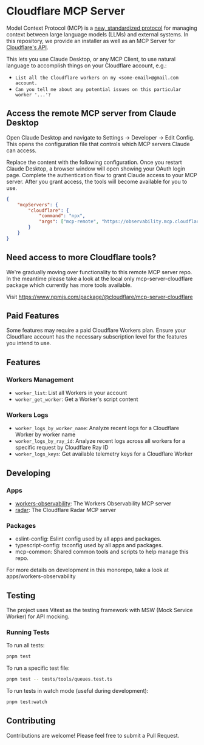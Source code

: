 # Cloudflare MCP Server

Model Context Protocol (MCP) is a [new, standardized protocol](https://modelcontextprotocol.io/introduction) for managing context between large language models (LLMs) and external systems. In this repository, we provide an installer as well as an MCP Server for [Cloudflare's API](https://api.cloudflare.com).

This lets you use Claude Desktop, or any MCP Client, to use natural language to accomplish things on your Cloudflare account, e.g.:

- `List all the Cloudflare workers on my <some-email>@gmail.com account.`
- `Can you tell me about any potential issues on this particular worker '...'?`

## Access the remote MCP server from Claude Desktop

Open Claude Desktop and navigate to Settings -> Developer -> Edit Config. This opens the configuration file that controls which MCP servers Claude can access.

Replace the content with the following configuration. Once you restart Claude Desktop, a browser window will open showing your OAuth login page. Complete the authentication flow to grant Claude access to your MCP server. After you grant access, the tools will become available for you to use.

```json
{
	"mcpServers": {
		"cloudflare": {
			"command": "npx",
			"args": ["mcp-remote", "https://observability.mcp.cloudflare.com/sse"]
		}
	}
}
```

## Need access to more Cloudflare tools?

We're gradually moving over functionality to this remote MCP server repo. In the meantime please take a look at the local only mcp-server-cloudflare package which currently has more tools available.

Visit <https://www.npmjs.com/package/@cloudflare/mcp-server-cloudflare>

## Paid Features

Some features may require a paid Cloudflare Workers plan. Ensure your Cloudflare account has the necessary subscription level for the features you intend to use.

## Features

### Workers Management

- `worker_list`: List all Workers in your account
- `worker_get_worker`: Get a Worker's script content

### Workers Logs

- `worker_logs_by_worker_name`: Analyze recent logs for a Cloudflare Worker by worker name
- `worker_logs_by_ray_id`: Analyze recent logs across all workers for a specific request by Cloudflare Ray ID
- `worker_logs_keys`: Get available telemetry keys for a Cloudflare Worker

## Developing

### Apps

- [workers-observability](apps/workers-observability): The Workers Observability MCP server
- [radar](apps/radar): The Cloudflare Radar MCP server

### Packages

- eslint-config: Eslint config used by all apps and packages.
- typescript-config: tsconfig used by all apps and packages.
- mcp-common: Shared common tools and scripts to help manage this repo.

For more details on development in this monorepo, take a look at apps/workers-observability

## Testing

The project uses Vitest as the testing framework with MSW (Mock Service Worker) for API mocking.

### Running Tests

To run all tests:

```bash
pnpm test
```

To run a specific test file:

```bash
pnpm test -- tests/tools/queues.test.ts
```

To run tests in watch mode (useful during development):

```bash
pnpm test:watch
```

## Contributing

Contributions are welcome! Please feel free to submit a Pull Request.
